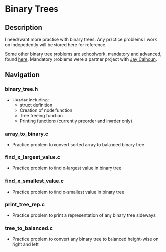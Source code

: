 # Binary Trees

## Description

I need/want more practice with binary trees. Any practice problems I work on indepedently will be stored here for reference.

Some other binary tree problems are schoolwork, mandatory and advanced, found [here](https://github.com/RLewis11769/binary_trees). Mandatory problems were a partner project with [Jay Calhoun](https://github.com/Valinor13).

## Navigation

### binary_tree.h
- Header including:
	- struct definition
	- Creation of node function
	- Tree freeing function
	- Printing functions (currently preorder and inorder only)

### array_to_binary.c
- Practice problem to convert sorted array to balanced binary tree

### find_x_largest_value.c
- Practice problem to find x-largest value in binary tree

### find_x_smallest_value.c
- Practice problem to find x-smallest value in binary tree

### print_tree_rep.c
- Practice problem to print a representation of any binary tree sideways

### tree_to_balanced.c
- Practice problem to convert any binary tree to balanced height-wise on right and left
